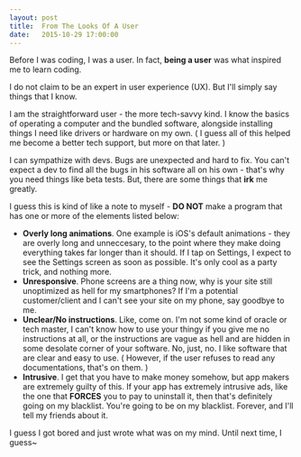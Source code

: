 ```yaml
---
layout: post
title:  From The Looks Of A User
date:   2015-10-29 17:00:00
---
```


Before I was coding, I was a user. In fact, **being a user** was what inspired me to learn coding.

I do not claim to be an expert in user experience (UX). But I'll simply say things that I know.

I am the straightforward user - the more tech-savvy kind. I know the basics of operating a computer and the bundled software, alongside installing things I need like drivers or hardware on my own. ( I guess all of this helped me become a better tech support, but more on that later. )

I can sympathize with devs. Bugs are unexpected and hard to fix. You can't expect a dev to find all the bugs in his software all on his own - that's why you need things like beta tests. But, there are some things that **irk** me greatly.

I guess this is kind of like a note to myself - **DO NOT** make a program that has one or more of the elements listed below:
- **Overly long animations**. One example is iOS's default animations - they are overly long and unneccesary, to the point where they make doing everything takes far longer than it should. If I tap on Settings, I expect to see the Settings screen as soon as possible. It's only cool as a party trick, and nothing more.
- **Unresponsive**. Phone screens are a thing now, why is your site still unoptimized as hell for my smartphones? If I'm a potential customer/client and I can't see your site on my phone, say goodbye to me.
- **Unclear/No instructions**. Like, come on. I'm not some kind of oracle or tech master, I can't know how to use your thingy if you give me no instructions at all, or the instructions are vague as hell and are hidden in some desolate corner of your software. No, just, no. I like software that are clear and easy to use. ( However, if the user refuses to read any documentations, that's on them. )
- **Intrusive**. I get that you have to make money somehow, but app makers are extremely guilty of this. If your app has extremely intrusive ads, like the one that **FORCES** you to pay to uninstall it, then that's definitely going on my blacklist. You're going to be on my blacklist. Forever, and I'll tell my friends about it.

I guess I got bored and just wrote what was on my mind. Until next time, I guess~
